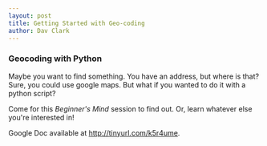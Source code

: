 ```yaml
---
layout: post
title: Getting Started with Geo-coding
author: Dav Clark
---
```

### Geocoding with Python

Maybe you want to find something. You have an address, but where is that? Sure,
you could use google maps. But what if you wanted to do it with a python script?

Come for this *Beginner's Mind* session to find out. Or, learn whatever else
you're interested in!

Google Doc available at http://tinyurl.com/k5r4ume.
